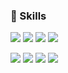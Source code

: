 ### 💪 Skills

<p>
  <img src="https://img.shields.io/badge/Next.js-000000?style=flat-square&logo=Next.js&logoColor=white"/>
  <img src="https://img.shields.io/badge/React-61DAFB?style=flat-square&logo=React&logoColor=black"/>
  <img src="https://img.shields.io/badge/TypeScript-0078D2?style=flat-square&logo=TypeScript&logoColor=white"/>
  <img src="https://img.shields.io/badge/Sass-hotpink?style=flat-square&logo=sass&logoColor=white"/>
</p>
<p>
  <img src="https://img.shields.io/badge/Tailwind CSS-06B6D4?style=flat-square&logo=TailwindCSS&logoColor=white"/>
  <img src="https://img.shields.io/badge/Recoil-3578E5?style=flat-square&logo=Recoil&logoColor=white"/>
  <img src="https://img.shields.io/badge/React Query-FF4154?style=flat-square&logo=ReactQuery&logoColor=white"/>
  <img src="https://img.shields.io/badge/Jest-C21325?style=flat-square&logo=Jest&logoColor=white"/>
</p>



